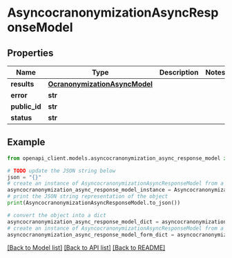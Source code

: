 # AsyncocranonymizationAsyncResponseModel


## Properties

Name | Type | Description | Notes
------------ | ------------- | ------------- | -------------
**results** | [**OcranonymizationAsyncModel**](OcranonymizationAsyncModel.md) |  | 
**error** | **str** |  | 
**public_id** | **str** |  | 
**status** | **str** |  | 

## Example

```python
from openapi_client.models.asyncocranonymization_async_response_model import AsyncocranonymizationAsyncResponseModel

# TODO update the JSON string below
json = "{}"
# create an instance of AsyncocranonymizationAsyncResponseModel from a JSON string
asyncocranonymization_async_response_model_instance = AsyncocranonymizationAsyncResponseModel.from_json(json)
# print the JSON string representation of the object
print(AsyncocranonymizationAsyncResponseModel.to_json())

# convert the object into a dict
asyncocranonymization_async_response_model_dict = asyncocranonymization_async_response_model_instance.to_dict()
# create an instance of AsyncocranonymizationAsyncResponseModel from a dict
asyncocranonymization_async_response_model_form_dict = asyncocranonymization_async_response_model.from_dict(asyncocranonymization_async_response_model_dict)
```
[[Back to Model list]](../README.md#documentation-for-models) [[Back to API list]](../README.md#documentation-for-api-endpoints) [[Back to README]](../README.md)


